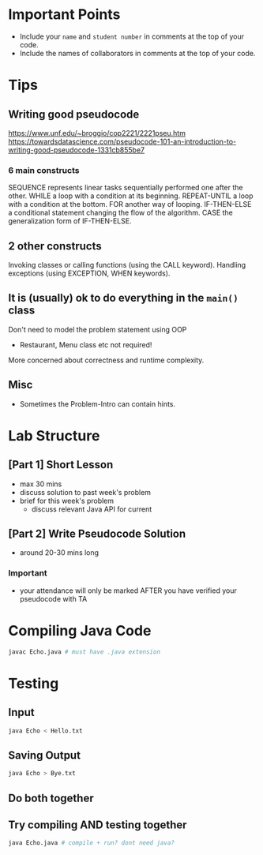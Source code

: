 # Important Points
- Include your `name` and `student number` in comments at the top of your code.
- Include the names of collaborators in comments at the top of your code.

# Tips
## Writing good pseudocode
https://www.unf.edu/~broggio/cop2221/2221pseu.htm
https://towardsdatascience.com/pseudocode-101-an-introduction-to-writing-good-pseudocode-1331cb855be7

### 6 main constructs 
SEQUENCE represents linear tasks sequentially performed one after the other.
WHILE a loop with a condition at its beginning.
REPEAT-UNTIL a loop with a condition at the bottom.
FOR another way of looping.
IF-THEN-ELSE a conditional statement changing the flow of the algorithm.
CASE the generalization form of IF-THEN-ELSE.

## 2 other constructs
Invoking classes or calling functions (using the CALL keyword).
Handling exceptions (using EXCEPTION, WHEN keywords).

## It is (usually) ok to do everything in the `main()` class
Don't need to model the problem statement using OOP
- Restaurant, Menu class etc not required! 

More concerned about correctness and runtime complexity.

## Misc
- Sometimes the Problem-Intro can contain hints.

# Lab Structure 
## [Part 1] Short Lesson
- max 30 mins
- discuss solution to past week's problem
- brief for this week's problem
	- discuss relevant Java API for current 

## [Part 2] Write Pseudocode Solution
- around 20-30 mins long
### Important
- your attendance will only be marked AFTER you have verified your pseudocode with TA

# Compiling Java Code
```bash
javac Echo.java # must have .java extension
```
# Testing
## Input
```bash
java Echo < Hello.txt
```
## Saving Output
```bash
java Echo > Bye.txt
```
## Do both together

## Try compiling AND testing together
```bash
java Echo.java # compile + run? dont need java?
```



